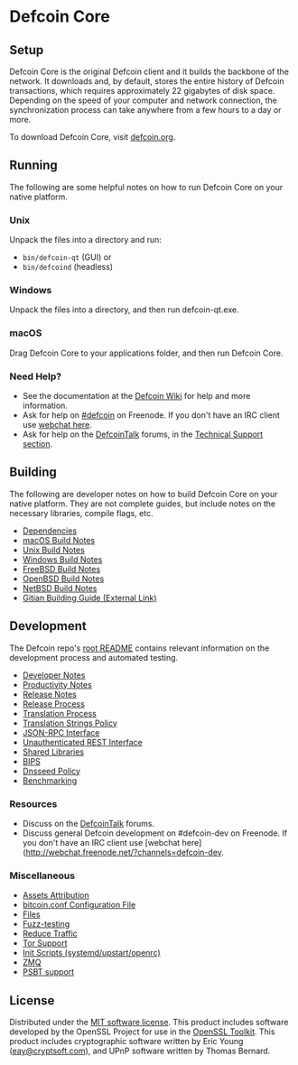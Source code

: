 Defcoin Core
=============

Setup
---------------------
Defcoin Core is the original Defcoin client and it builds the backbone of the network. It downloads and, by default, stores the entire history of Defcoin transactions, which requires approximately 22 gigabytes of disk space. Depending on the speed of your computer and network connection, the synchronization process can take anywhere from a few hours to a day or more.

To download Defcoin Core, visit [defcoin.org](https://defcoin.org/).

Running
---------------------
The following are some helpful notes on how to run Defcoin Core on your native platform.

### Unix

Unpack the files into a directory and run:

- `bin/defcoin-qt` (GUI) or
- `bin/defcoind` (headless)

### Windows

Unpack the files into a directory, and then run defcoin-qt.exe.

### macOS

Drag Defcoin Core to your applications folder, and then run Defcoin Core.

### Need Help?

* See the documentation at the [Defcoin Wiki](https://defcoin.info/)
for help and more information.
* Ask for help on [#defcoin](http://webchat.freenode.net?channels=defcoin) on Freenode. If you don't have an IRC client use [webchat here](http://webchat.freenode.net?channels=defcoin).
* Ask for help on the [DefcoinTalk](https://defcointalk.io/) forums, in the [Technical Support section](https://defcointalk.io/c/technical-support).

Building
---------------------
The following are developer notes on how to build Defcoin Core on your native platform. They are not complete guides, but include notes on the necessary libraries, compile flags, etc.

- [Dependencies](dependencies.md)
- [macOS Build Notes](build-osx.md)
- [Unix Build Notes](build-unix.md)
- [Windows Build Notes](build-windows.md)
- [FreeBSD Build Notes](build-freebsd.md)
- [OpenBSD Build Notes](build-openbsd.md)
- [NetBSD Build Notes](build-netbsd.md)
- [Gitian Building Guide (External Link)](https://github.com/bitcoin-core/docs/blob/master/gitian-building.md)

Development
---------------------
The Defcoin repo's [root README](/README.md) contains relevant information on the development process and automated testing.

- [Developer Notes](developer-notes.md)
- [Productivity Notes](productivity.md)
- [Release Notes](release-notes.md)
- [Release Process](release-process.md)
- [Translation Process](translation_process.md)
- [Translation Strings Policy](translation_strings_policy.md)
- [JSON-RPC Interface](JSON-RPC-interface.md)
- [Unauthenticated REST Interface](REST-interface.md)
- [Shared Libraries](shared-libraries.md)
- [BIPS](bips.md)
- [Dnsseed Policy](dnsseed-policy.md)
- [Benchmarking](benchmarking.md)

### Resources
* Discuss on the [DefcoinTalk](https://defcointalk.io/) forums.
* Discuss general Defcoin development on #defcoin-dev on Freenode. If you don't have an IRC client use [webchat here](http://webchat.freenode.net/?channels=defcoin-dev.

### Miscellaneous
- [Assets Attribution](assets-attribution.md)
- [bitcoin.conf Configuration File](bitcoin-conf.md)
- [Files](files.md)
- [Fuzz-testing](fuzzing.md)
- [Reduce Traffic](reduce-traffic.md)
- [Tor Support](tor.md)
- [Init Scripts (systemd/upstart/openrc)](init.md)
- [ZMQ](zmq.md)
- [PSBT support](psbt.md)

License
---------------------
Distributed under the [MIT software license](/COPYING).
This product includes software developed by the OpenSSL Project for use in the [OpenSSL Toolkit](https://www.openssl.org/). This product includes
cryptographic software written by Eric Young ([eay@cryptsoft.com](mailto:eay@cryptsoft.com)), and UPnP software written by Thomas Bernard.
